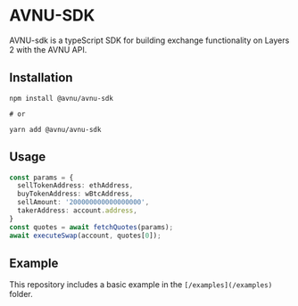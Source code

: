 # AVNU-SDK

AVNU-sdk is a typeScript SDK for building exchange functionality on Layers 2 with the AVNU API.

## Installation

```shell
npm install @avnu/avnu-sdk

# or

yarn add @avnu/avnu-sdk
```

## Usage

```ts
const params = {
  sellTokenAddress: ethAddress,
  buyTokenAddress: wBtcAddress,
  sellAmount: '200000000000000000',
  takerAddress: account.address,
}
const quotes = await fetchQuotes(params);
await executeSwap(account, quotes[0]);
```

## Example

This repository includes a basic example in the `[/examples](/examples)` folder.
